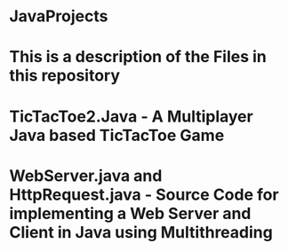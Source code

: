 # JavaProjects
# This is a description of the Files in this repository 
# TicTacToe2.Java - A Multiplayer Java based TicTacToe Game 
# WebServer.java and HttpRequest.java - Source Code for implementing a Web Server and Client in Java using Multithreading 
